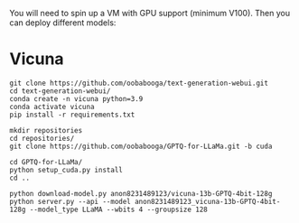 You will need to spin up a VM with GPU support (minimum V100). Then you can deploy different models:

# Vicuna

```
git clone https://github.com/oobabooga/text-generation-webui.git
cd text-generation-webui/
conda create -n vicuna python=3.9
conda activate vicuna
pip install -r requirements.txt

mkdir repositories
cd repositories/
git clone https://github.com/oobabooga/GPTQ-for-LLaMa.git -b cuda

cd GPTQ-for-LLaMa/
python setup_cuda.py install
cd ..

python download-model.py anon8231489123/vicuna-13b-GPTQ-4bit-128g
python server.py --api --model anon8231489123_vicuna-13b-GPTQ-4bit-128g --model_type LLaMA --wbits 4 --groupsize 128
```
